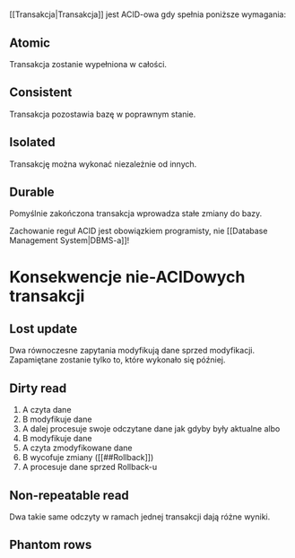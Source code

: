 
# 
[[Transakcja|Transakcja]] jest ACID-owa gdy spełnia poniższe wymagania:
## Atomic
Transakcja zostanie wypełniona w całości.
## Consistent
Transakcja pozostawia bazę w poprawnym stanie.
## Isolated
Transakcję można wykonać niezależnie od innych.
## Durable
Pomyślnie zakończona transakcja wprowadza stałe zmiany do bazy.

Zachowanie reguł ACID jest obowiązkiem programisty, nie [[Database Management System|DBMS-a]]!

# Konsekwencje nie-ACIDowych transakcji
## Lost update
Dwa równoczesne zapytania modyfikują dane sprzed modyfikacji. Zapamiętane zostanie tylko to, które wykonało się później.
## Dirty read
1. A czyta dane
2. B modyfikuje dane
3. A dalej procesuje swoje odczytane dane jak gdyby były aktualne
albo
4. B modyfikuje dane
5. A czyta zmodyfikowane dane
6. B wycofuje zmiany ([[##Rollback]])
7. A procesuje dane sprzed Rollback-u

## Non-repeatable read
Dwa takie same odczyty w ramach jednej transakcji dają różne wyniki.

## Phantom rows

